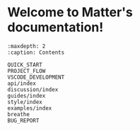 # Welcome to Matter's documentation!

```{toctree}
:maxdepth: 2
:caption: Contents

QUICK_START
PROJECT_FLOW
VSCODE_DEVELOPMENT
api/index
discussion/index
guides/index
style/index
examples/index
breathe
BUG_REPORT
```
